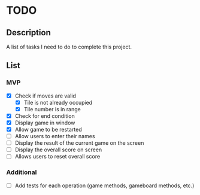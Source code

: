 # TODO

## Description

A list of tasks I need to do to complete this project.

## List

### MVP

- [x] Check if moves are valid
    - [x] Tile is not already occupied
    - [x] Tile number is in range
- [x] Check for end condition
- [x] Display game in window
- [x] Allow game to be restarted
- [ ] Allow users to enter their names
- [ ] Display the result of the current game on the screen
- [ ] Display the overall score on screen
- [ ] Allows users to reset overall score

### Additional

- [ ] Add tests for each operation (game methods, gameboard methods, etc.)
